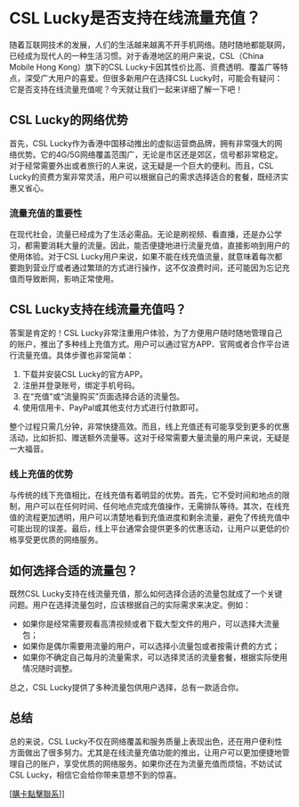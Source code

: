 # CSL Lucky是否支持在线流量充值？

随着互联网技术的发展，人们的生活越来越离不开手机网络。随时随地都能联网，已经成为现代人的一种生活习惯。对于香港地区的用户来说，CSL（China Mobile Hong Kong）旗下的CSL Lucky卡因其性价比高、资费透明、覆盖广等特点，深受广大用户的喜爱。但很多新用户在选择CSL Lucky时，可能会有疑问：它是否支持在线流量充值呢？今天就让我们一起来详细了解一下吧！

## CSL Lucky的网络优势

首先，CSL Lucky作为香港中国移动推出的虚拟运营商品牌，拥有非常强大的网络优势。它的4G/5G网络覆盖范围广，无论是市区还是郊区，信号都非常稳定。对于经常需要外出或者旅行的人来说，这无疑是一个巨大的便利。而且，CSL Lucky的资费方案非常灵活，用户可以根据自己的需求选择适合的套餐，既经济实惠又省心。

### 流量充值的重要性

在现代社会，流量已经成为了生活必需品。无论是刷视频、看直播，还是办公学习，都需要消耗大量的流量。因此，能否便捷地进行流量充值，直接影响到用户的使用体验。对于CSL Lucky用户来说，如果不能在线充值流量，就意味着每次都要跑到营业厅或者通过繁琐的方式进行操作，这不仅浪费时间，还可能因为忘记充值而导致断网，影响正常使用。

## CSL Lucky支持在线流量充值吗？

答案是肯定的！CSL Lucky非常注重用户体验，为了方便用户随时随地管理自己的账户，推出了多种线上充值方式。用户可以通过官方APP、官网或者合作平台进行流量充值。具体步骤也非常简单：

1. 下载并安装CSL Lucky的官方APP。
2. 注册并登录账号，绑定手机号码。
3. 在“充值”或“流量购买”页面选择合适的流量包。
4. 使用信用卡、PayPal或其他支付方式进行付款即可。

整个过程只需几分钟，非常快捷高效。而且，线上充值还有可能享受到更多的优惠活动，比如折扣、赠送额外流量等。这对于经常需要大量流量的用户来说，无疑是一大福音。

### 线上充值的优势

与传统的线下充值相比，在线充值有着明显的优势。首先，它不受时间和地点的限制，用户可以在任何时间、任何地点完成充值操作，无需排队等待。其次，在线充值的流程更加透明，用户可以清楚地看到充值进度和剩余流量，避免了传统充值中可能出现的误差。最后，线上平台通常会提供更多的优惠活动，让用户以更低的价格享受更优质的网络服务。

## 如何选择合适的流量包？

既然CSL Lucky支持在线流量充值，那么如何选择合适的流量包就成了一个关键问题。用户在选择流量包时，应该根据自己的实际需求来决定。例如：

- 如果你是经常需要观看高清视频或者下载大型文件的用户，可以选择大流量包；
- 如果你是偶尔需要用流量的用户，可以选择小流量包或者按需计费的方式；
- 如果你不确定自己每月的流量需求，可以选择灵活的流量套餐，根据实际使用情况随时调整。

总之，CSL Lucky提供了多种流量包供用户选择，总有一款适合你。

## 总结

总的来说，CSL Lucky不仅在网络覆盖和服务质量上表现出色，还在用户便利性方面做出了很多努力。尤其是在线流量充值功能的推出，让用户可以更加便捷地管理自己的账户，享受优质的网络服务。如果你还在为流量充值而烦恼，不妨试试CSL Lucky，相信它会给你带来意想不到的惊喜。

[[購卡點擊聯系](https://t.me/s/esim1088)]]